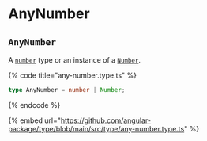 # AnyNumber

## `AnyNumber`

A [`number`](https://www.typescriptlang.org/docs/handbook/basic-types.html#number) type or an instance of a [`Number`](https://www.typescriptlang.org/docs/handbook/basic-types.html#number).

{% code title="any-number.type.ts" %}
```typescript
type AnyNumber = number | Number;
```
{% endcode %}

{% embed url="https://github.com/angular-package/type/blob/main/src/type/any-number.type.ts" %}

